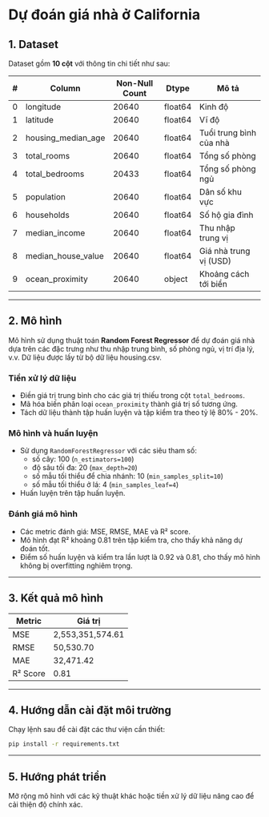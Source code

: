 # Dự đoán giá nhà ở California

## 1. Dataset
Dataset gồm **10 cột** với thông tin chi tiết như sau:

| #  | Column              | Non-Null Count | Dtype   | Mô tả                     |
|----|---------------------|----------------|---------|---------------------------|
| 0  | longitude           | 20640          | float64 | Kinh độ                   |
| 1  | latitude            | 20640          | float64 | Vĩ độ                     |
| 2  | housing_median_age  | 20640          | float64 | Tuổi trung bình của nhà    |
| 3  | total_rooms         | 20640          | float64 | Tổng số phòng             |
| 4  | total_bedrooms      | 20433          | float64 | Tổng số phòng ngủ         |
| 5  | population          | 20640          | float64 | Dân số khu vực            |
| 6  | households          | 20640          | float64 | Số hộ gia đình            |
| 7  | median_income       | 20640          | float64 | Thu nhập trung vị         |
| 8  | median_house_value  | 20640          | float64 | Giá nhà trung vị (USD)    |
| 9  | ocean_proximity     | 20640          | object  | Khoảng cách tới biển       |

---

## 2. Mô hình
Mô hình sử dụng thuật toán **Random Forest Regressor** để dự đoán giá nhà dựa trên các đặc trưng như thu nhập trung bình, số phòng ngủ, vị trí địa lý, v.v. Dữ liệu được lấy từ bộ dữ liệu housing.csv.

### Tiền xử lý dữ liệu
- Điền giá trị trung bình cho các giá trị thiếu trong cột `total_bedrooms`.
- Mã hóa biến phân loại `ocean_proximity` thành giá trị số tương ứng.
- Tách dữ liệu thành tập huấn luyện và tập kiểm tra theo tỷ lệ 80% - 20%.

### Mô hình và huấn luyện
- Sử dụng `RandomForestRegressor` với các siêu tham số:  
  - số cây: 100 (`n_estimators=100`)  
  - độ sâu tối đa: 20 (`max_depth=20`)  
  - số mẫu tối thiểu để chia nhánh: 10 (`min_samples_split=10`)  
  - số mẫu tối thiểu ở lá: 4 (`min_samples_leaf=4`)  
- Huấn luyện trên tập huấn luyện.

### Đánh giá mô hình
- Các metric đánh giá: MSE, RMSE, MAE và R² score.
- Mô hình đạt R² khoảng 0.81 trên tập kiểm tra, cho thấy khả năng dự đoán tốt.
- Điểm số huấn luyện và kiểm tra lần lượt là 0.92 và 0.81, cho thấy mô hình không bị overfitting nghiêm trọng.

---

## 3. Kết quả mô hình

| Metric       | Giá trị          |
|--------------|------------------|
| MSE          | 2,553,351,574.61 |
| RMSE         | 50,530.70        |
| MAE          | 32,471.42        |
| R² Score     | 0.81             |

---

## 4. Hướng dẫn cài đặt môi trường
Chạy lệnh sau để cài đặt các thư viện cần thiết:

```bash
pip install -r requirements.txt
```
---

## 5. Hướng phát triển
Mở rộng mô hình với các kỹ thuật khác hoặc tiền xử lý dữ liệu nâng cao để cải thiện độ chính xác.
